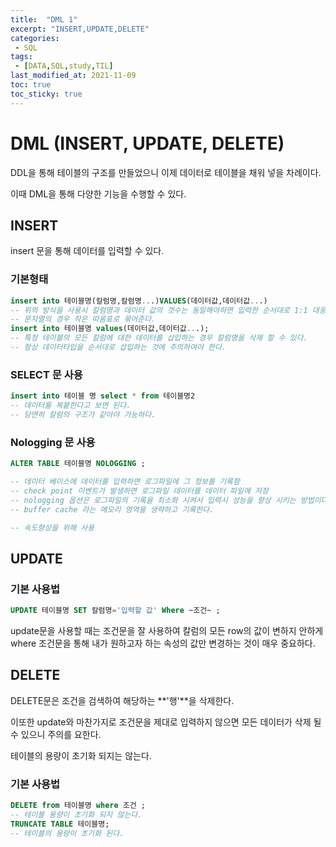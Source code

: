 ```yaml
---
title:  "DML 1"
excerpt: "INSERT,UPDATE,DELETE"
categories:
 - SQL
tags:
 - [DATA,SQL,study,TIL]
last_modified_at: 2021-11-09
toc: true
toc_sticky: true
---
```



# DML (INSERT, UPDATE, DELETE)



DDL을 통해 테이블의 구조를 만들었으니 이제 데이터로 테이블을 채워 넣을 차례이다.

이때 DML을 통해 다양한 기능을 수행할 수 있다.



## INSERT



insert 문을 통해 데이터를 입력할 수 있다.



### 기본형태 



```sql
insert into 테이블명(칼럼명,칼럼명...)VALUES(데이터값,데이터값...)
-- 위의 방식을 사용시 칼럼명과 데이터 값의 갯수는 동일해야하면 입력한 순서대로 1:1 대응하여 입력된다.
-- 문자열의 경우 작은 따옴표로 묶어준다.
insert into 테이블명 values(데이터값,데이터값...);
-- 특정 테이블의 모든 칼럼에 대한 데이터를 삽입하는 경우 칼럼명을 삭제 할 수 있다.
-- 항상 데이터타입을 순서대로 삽입하는 것에 주의하여야 한다.

```



### SELECT 문 사용



```sql
insert into 테이블 명 select * from 테이블명2
-- 데이터를 복붙한다고 보면 된다.
-- 당연히 칼럼의 구조가 같아야 가능하다.
```



### Nologging 문 사용



```sql
ALTER TABLE 테이블명 NOLOGGING ;

-- 데이터 베이스에 데이터를 입력하면 로그파일에 그 정보를 기록함
-- check point 이벤트가 발생하면 로그파일 데이터를 데이터 파일에 저장
-- nologging 옵션은 로그파일의 기록을 최소화 시켜서 입력시 성능을 향상 시키는 방법이다.
-- buffer cache 라는 메모리 영역을 생략하고 기록한다.

-- 속도향상을 위해 사용
```





## UPDATE



### 기본 사용법



```sql
UPDATE 테이블명 SET 칼럼명='입력할 값' Where ~조건~ ;

```



update문을 사용할 때는 조건문을 잘 사용하여 칼럼의 모든 row의 값이 변하지 안하게 where 조건문을 통해 내가 원하고자 하는 속성의 값만 변경하는 것이 매우 중요하다.



## DELETE



DELETE문은 조건을 검색하여 해당하는 **'행'**을 삭제한다. 

이또한 update와 마찬가지로 조건문을 제대로 입력하지 않으면 모든 데이터가 삭제 될 수 있으니 주의를 요한다.

테이블의 용량이 초기화 되지는 않는다.



### 기본 사용법



```sql
DELETE from 테이블명 where 조건 ;
-- 테이블 용량이 초기화 되지 않는다.
TRUNCATE TABLE 테이블명;
-- 테이블의 용량이 초기화 된다.
```

